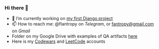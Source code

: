 ### Hi there 👋


* 🔭 I’m currently working on [my first Django project](https://frootpy.herokuapp.com/)
* 📫 How to reach me: @flantropy on *Telegram*, or fantropy@gmail.com on *Gmail*
* Folder on my Google Drive with examples of QA artifacts
[here](https://drive.google.com/drive/folders/1y-oWy7IyYP_FZO0WdQFxvEjakkci0loM?usp=sharing)
* Here is my
[Codewars](https://www.codewars.com/users/Nikita%20T)
and [LeetCode](https://leetcode.com/fantropy/) accounts

